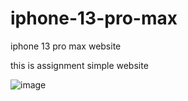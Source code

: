 # iphone-13-pro-max
iphone 13 pro max website 

this is assignment simple website 

![image](https://user-images.githubusercontent.com/35266228/207598708-60947bb2-eec0-4604-a6ba-c535a2aa7ba4.png)

